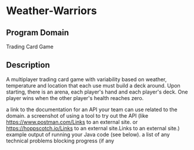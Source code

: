 # Weather-Warriors

## Program Domain
Trading Card Game

## Description
A multiplayer trading card game with variability based on weather, temperature and location that each use must build a deck around. 
Upon starting, there is an arena, each player's hand and each player's deck. One player wins when the other player's health reaches zero.

a link to the documentation for an API your team can use related to the domain.
a screenshot of using a tool to try out the API (like https://www.postman.com/Links to an external site. or https://hoppscotch.io/Links to an external site.Links to an external site.)
example output of running your Java code (see below).
a list of any technical problems blocking progress (if any
